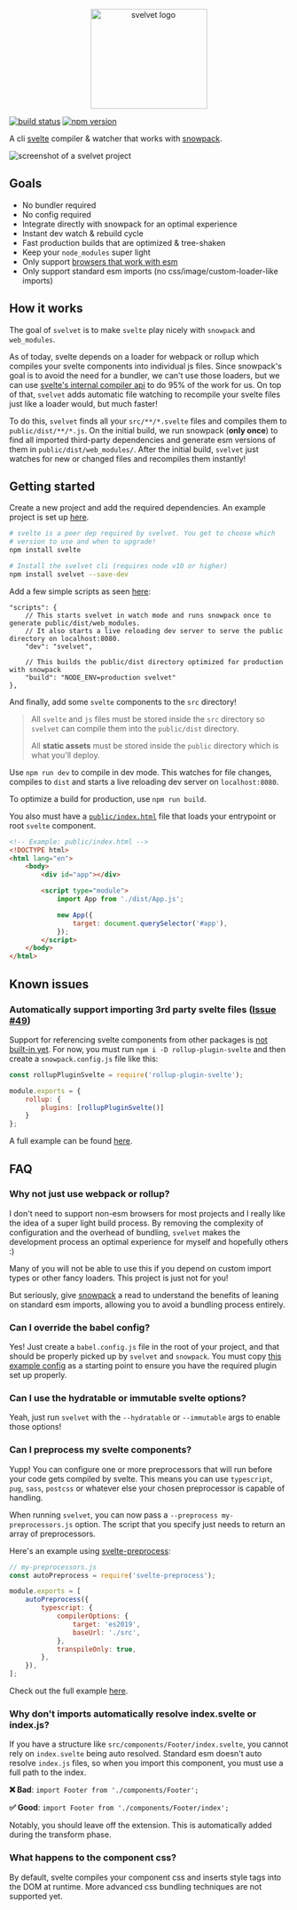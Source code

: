 <p align="center">
  <img height="180" width="210" src="https://user-images.githubusercontent.com/1631044/72686362-de3f2200-3ac1-11ea-9b22-695128fe6f8c.png" alt="svelvet logo">
</p>



[![build status](https://github.com/jakedeichert/svelvet/workflows/CI/badge.svg?branch=master)][github_ci]
[![npm version](https://img.shields.io/npm/v/svelvet)][npm]


A cli [svelte][svelte] compiler & watcher that works with [snowpack][snowpack].

![screenshot of a svelvet project](https://user-images.githubusercontent.com/1631044/74686352-43f4fb80-519f-11ea-899b-3dadaa7583a1.png)


## Goals

* No bundler required
* No config required
* Integrate directly with snowpack for an optimal experience
* Instant dev watch & rebuild cycle
* Fast production builds that are optimized & tree-shaken
* Keep your `node_modules` super light
* Only support [browsers that work with esm][browser_esm]
* Only support standard esm imports (no css/image/custom-loader-like imports)




## How it works

The goal of `svelvet` is to make `svelte` play nicely with `snowpack` and `web_modules`.

As of today, svelte depends on a loader for webpack or rollup which compiles your svelte components into individual js files. Since snowpack's goal is to avoid the need for a bundler, we can't use those loaders, but we can use [svelte's internal compiler api][svelte_compiler] to do 95% of the work for us. On top of that, `svelvet` adds automatic file watching to recompile your svelte files just like a loader would, but much faster!

To do this, `svelvet` finds all your `src/**/*.svelte` files and compiles them to `public/dist/**/*.js`. On the initial build, we run snowpack (**only once**) to find all imported third-party dependencies and generate esm versions of them in `public/dist/web_modules/`. After the initial build, `svelvet` just watches for new or changed files and recompiles them instantly!




## Getting started

Create a new project and add the required dependencies. An example project is set up [here][basic_example].

~~~sh
# svelte is a peer dep required by svelvet. You get to choose which
# version to use and when to upgrade!
npm install svelte

# Install the svelvet cli (requires node v10 or higher)
npm install svelvet --save-dev
~~~

Add a few simple scripts as seen [here][basic_example_package]:

~~~jsonc
"scripts": {
    // This starts svelvet in watch mode and runs snowpack once to generate public/dist/web_modules.
    // It also starts a live reloading dev server to serve the public directory on localhost:8080.
    "dev": "svelvet",

    // This builds the public/dist directory optimized for production with snowpack
    "build": "NODE_ENV=production svelvet"
},
~~~

And finally, add some `svelte` components to the `src` directory!

> All `svelte` and `js` files must be stored inside the `src` directory so `svelvet` can compile them into the `public/dist` directory.
>
> All **static assets** must be stored inside the `public` directory which is what you'll deploy.

Use `npm run dev` to compile in dev mode. This watches for file changes, compiles to `dist` and starts a live reloading dev server on `localhost:8080`.

To optimize a build for production, use `npm run build`.

You also must have a [`public/index.html`][basic_example_html] file that loads your entrypoint or root `svelte` component.

~~~html
<!-- Example: public/index.html -->
<!DOCTYPE html>
<html lang="en">
    <body>
        <div id="app"></div>

        <script type="module">
            import App from './dist/App.js';

            new App({
                target: document.querySelector('#app'),
            });
        </script>
    </body>
</html>
~~~




## Known issues

### Automatically support importing 3rd party svelte files ([Issue #49](https://github.com/jakedeichert/svelvet/issues/49))

Support for referencing svelte components from other packages is [not built-in yet](https://github.com/jakedeichert/svelvet/issues/49). For now, you must run `npm i -D rollup-plugin-svelte` and then create a `snowpack.config.js` file like this:

~~~js
const rollupPluginSvelte = require('rollup-plugin-svelte');

module.exports = {
    rollup: {
        plugins: [rollupPluginSvelte()]
    }
};
~~~

A full example can be found [here][snowpack_config_example].




## FAQ

### Why not just use webpack or rollup?

I don't need to support non-esm browsers for most projects and I really like the idea of a super light build process. By removing the complexity of configuration and the overhead of bundling, `svelvet` makes the development process an optimal experience for myself and hopefully others :)

Many of you will not be able to use this if you depend on custom import types or other fancy loaders. This project is just not for you!

But seriously, give [snowpack][snowpack_website] a read to understand the benefits of leaning on standard esm imports, allowing you to avoid a bundling process entirely.

### Can I override the babel config?

Yes! Just create a `babel.config.js` file in the root of your project, and that should be properly picked up by `svelvet` and `snowpack`. You must copy [this example config][babel_config_example] as a starting point to ensure you have the required plugin set up properly.

### Can I use the hydratable or immutable svelte options?

Yeah, just run `svelvet` with the `--hydratable` or `--immutable` args to enable those options!

### Can I preprocess my svelte components?

Yupp! You can configure one or more preprocessors that will run before your code gets compiled by svelte. This means you can use `typescript`, `pug`, `sass`, `postcss` or whatever else your chosen preprocessor is capable of handling.

When running `svelvet`, you can now pass a `--preprocess my-preprocessors.js` option. The script that you specify just needs to return an array of preprocessors.

Here's an example using [svelte-preprocess][svelte_preprocess]:

~~~js
// my-preprocessors.js
const autoPreprocess = require('svelte-preprocess');

module.exports = [
    autoPreprocess({
        typescript: {
            compilerOptions: {
                target: 'es2019',
                baseUrl: './src',
            },
            transpileOnly: true,
        },
    }),
];
~~~

Check out the full example [here][preprocess_example].

### Why don't imports automatically resolve index.svelte or index.js?

If you have a structure like `src/components/Footer/index.svelte`, you cannot rely on `index.svelte` being auto resolved. Standard esm doesn't auto resolve `index.js` files, so when you import this component, you must use a full path to the index.

**❌ Bad**: `import Footer from './components/Footer';`

**✅ Good**: `import Footer from './components/Footer/index';`

Notably, you should leave off the extension. This is automatically added during the transform phase.

### What happens to the component css?

By default, svelte compiles your component css and inserts style tags into the DOM at runtime. More advanced css bundling techniques are not supported yet.








[github_ci]: https://github.com/jakedeichert/svelvet/actions?query=workflow%3ACI
[npm]: https://www.npmjs.com/package/svelvet
[svelte]: https://github.com/sveltejs/svelte
[svelte_compiler]: https://svelte.dev/docs#svelte_compile
[snowpack]: https://github.com/pikapkg/snowpack
[snowpack_website]: https://www.snowpack.dev
[browser_esm]: https://caniuse.com/#search=modules
[basic_example]: https://github.com/jakedeichert/svelvet/tree/master/examples/basic
[basic_example_package]: https://github.com/jakedeichert/svelvet/blob/master/examples/basic/package.json
[basic_example_html]: https://github.com/jakedeichert/svelvet/blob/master/examples/basic/public/index.html
[snowpack_config_example]: https://github.com/jakedeichert/svelvet/tree/master/tests/snapshot-snowpack-config
[preprocess_example]: https://github.com/jakedeichert/svelvet/tree/master/tests/snapshot-preprocessors
[babel_config_example]: https://github.com/jakedeichert/svelvet/blob/master/tests/snapshot-babel-override/babel.config.js
[svelte_preprocess]: https://github.com/kaisermann/svelte-preprocess
[terser]: https://github.com/terser/terser
